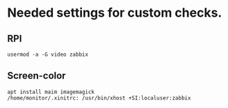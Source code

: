 # Needed settings for custom checks.

## RPI
```
usermod -a -G video zabbix
```

## Screen-color
```
apt install maim imagemagick
/home/monitor/.xinitrc: /usr/bin/xhost +SI:localuser:zabbix
```